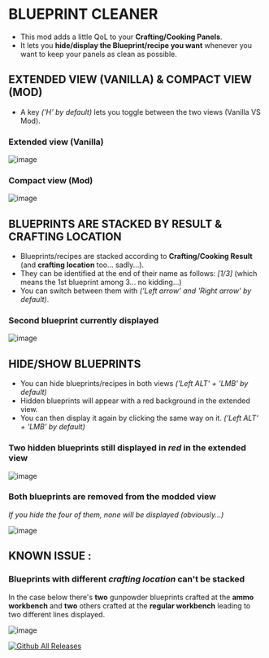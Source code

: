 # BLUEPRINT CLEANER

* This mod adds a little QoL to your **Crafting/Cooking Panels**.
* It lets you **hide/display the Blueprint/recipe you want** whenever you want to keep your panels as clean as possible.

## EXTENDED VIEW (VANILLA) & COMPACT VIEW (MOD)

* A key *('H' by default)* lets you toggle between the two views (Vanilla VS Mod).


### Extended view (Vanilla)
![image](https://github.com/user-attachments/assets/3489b8e5-c159-49e9-b208-de0817f20bf1)

### Compact view (Mod)
![image](https://github.com/user-attachments/assets/4506fcfd-f3e0-4965-a52a-9757d3d33f33)

## BLUEPRINTS ARE STACKED BY RESULT & CRAFTING LOCATION
* Blueprints/recipes are stacked according to **Crafting/Cooking Result** (and **crafting location** too... sadly...).
* They can be identified at the end of their name as follows: *[1/3]* (which means the 1st blueprint among 3... no kidding...)
* You can switch between them with *('Left arrow' and 'Right arrow' by default)*.

### Second blueprint currently displayed
![image](https://github.com/user-attachments/assets/9d3c7a17-7a5a-49c1-913c-7ca1db4978f2)

## HIDE/SHOW BLUEPRINTS
* You can hide blueprints/recipes in both views *('Left ALT' + 'LMB' by default)*
* Hidden blueprints will appear with a red background in the extended view.
* You can then display it again by clicking the same way on it. *('Left ALT' + 'LMB' by default)*

### Two hidden blueprints still displayed in *red* in the extended view
![image](https://github.com/user-attachments/assets/0bd54555-6009-4a17-8b64-28e2eeaa0c77)

### Both blueprints are removed from the modded view
*If you hide the four of them, none will be displayed (obviously...)*

![image](https://github.com/user-attachments/assets/2fac716d-895b-461b-a495-6121aae59a31)

## KNOWN ISSUE :

### Blueprints with different *crafting location* can't be stacked
In the case below there's **two** gunpowder blueprints crafted at the **ammo workbench** and **two** others crafted at the **regular workbench** leading to two different lines displayed.

![image](https://github.com/user-attachments/assets/2385e2a8-5b0e-4c2b-9f71-751c34bdfab7)


[![Github All Releases](https://img.shields.io/github/downloads/RomainDeschampsFR/BlueprintCleaner/total.svg)]()
